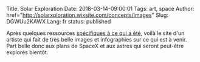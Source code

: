 Title: Solar Exploration
Date: 2018-03-14-09:00:01
Tags: art, space
Author: href="http://solarxploration.wixsite.com/concepts/images"
Slug: DGWUu2KAWX
Lang: fr
status: published

Après quelques ressources [spécifiques à ce qui a été](https://lucas.bourneuf.net/links/PhcWWgXv73.html),
voilà le site d'un artiste qui fait de très belle images et infographies sur ce qui est à venir.
Part belle donc aux plans de SpaceX et aux astres qui seront peut-être explorés bientôt.
